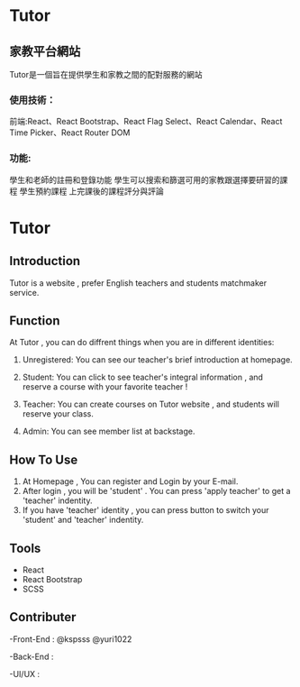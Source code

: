 # Tutor

## 家教平台網站
Tutor是一個旨在提供學生和家教之間的配對服務的網站


### 使用技術：
前端:React、React Bootstrap、React Flag Select、React Calendar、React Time Picker、React Router DOM

### 功能:
學生和老師的註冊和登錄功能
學生可以搜索和篩選可用的家教跟選擇要研習的課程
學生預約課程
上完課後的課程評分與評論


# Tutor

## Introduction
Tutor is a website ,  prefer English teachers and students matchmaker service.

## Function

At Tutor , you can do diffrent things when you are in different identities:
1. Unregistered:
You can see our teacher's brief introduction at homepage.

3. Student:
You can click to see teacher's integral information , and reserve a course with your favorite teacher ! 

4. Teacher:
You can create courses on Tutor website , and students will reserve your class. 
   
6. Admin:
You can see member list at backstage.


## How To Use

1. At Homepage , You can register and Login by your E-mail.
2. After login , you will be 'student' . You can press 'apply teacher' to get a 'teacher' indentity. 
3. If you have 'teacher' identity , you can press button to switch your 'student' and 'teacher' indentity.

## Tools

- React
- React Bootstrap
- SCSS


## Contributer

-Front-End : @kspsss @yuri1022

-Back-End :

-UI/UX :
